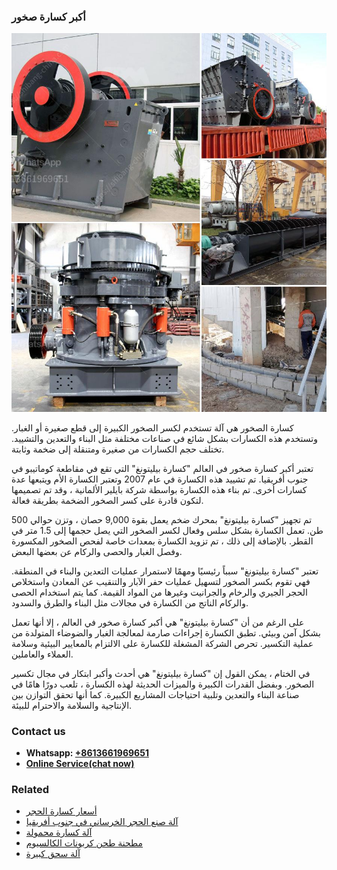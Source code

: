 <h3>أكبر كسارة صخور</h3><img src='1701746503.jpg' alt=''><p>كسارة الصخور هي آلة تستخدم لكسر الصخور الكبيرة إلى قطع صغيرة أو الغبار. وتستخدم هذه الكسارات بشكل شائع في صناعات مختلفة مثل البناء والتعدين والتشييد. تختلف حجم الكسارات من صغيرة ومتنقلة إلى ضخمة وثابتة.</p><p>تعتبر أكبر كسارة صخور في العالم "كسارة بيليتونغ" التي تقع في مقاطعة كوماتيبو في جنوب أفريقيا. تم تشييد هذه الكسارة في عام 2007 وتعتبر الكسارة الأم ويتبعها عدة كسارات أخرى. تم بناء هذه الكسارة بواسطة شركة بايلير الألمانية ، وقد تم تصميمها لتكون قادرة على كسر الصخور الضخمة بطريقة فعالة.</p><p>تم تجهيز "كسارة بيليتونغ" بمحرك ضخم يعمل بقوة 9,000 حصان ، وتزن حوالي 500 طن. تعمل الكسارة بشكل سلس وفعال لكسر الصخور التي يصل حجمها إلى 1.5 متر في القطر. بالإضافة إلى ذلك ، تم تزويد الكسارة بمعدات خاصة لفحص الصخور المكسورة وفصل الغبار والحصى والركام عن بعضها البعض.</p><p>تعتبر "كسارة بيليتونغ" سبباً رئيسيًا ومهمًا لاستمرار عمليات التعدين والبناء في المنطقة. فهي تقوم بكسر الصخور لتسهيل عمليات حفر الآبار والتنقيب عن المعادن واستخلاص الحجر الجيري والرخام والجرانيت وغيرها من المواد القيمة. كما يتم استخدام الحصى والركام الناتج من الكسارة في مجالات مثل البناء والطرق والسدود.</p><p>على الرغم من أن "كسارة بيليتونغ" هي أكبر كسارة صخور في العالم ، إلا أنها تعمل بشكل آمن وبيئي. تطبق الكسارة إجراءات صارمة لمعالجة الغبار والضوضاء المتولدة من عملية التكسير. تحرص الشركة المشغلة للكسارة على الالتزام بالمعايير البيئية وسلامة العملاء والعاملين.</p><p>في الختام ، يمكن القول إن "كسارة بيليتونغ" هي أحدث وأكبر ابتكار في مجال تكسير الصخور. وبفضل القدرات الكبيرة والميزات الحديثة لهذه الكسارة ، تلعب دورًا هامًا في صناعة البناء والتعدين وتلبية احتياجات المشاريع الكبيرة. كما أنها تحقق التوازن بين الإنتاجية والسلامة والاحترام للبيئة.</p><h3>Contact us</h3><ul><li><strong>Whatsapp:&nbsp;<a href="https://wa.me/8613661969651">+8613661969651</a></strong></li><li><a href="https://swt.shibang-china.com/?git&amp;zhl&amp;أكبر كسارة صخور"><strong>Online Service(chat now)</strong></a></li></ul><h3>Related</h3><ul><li><a href='أسعار كسارة الحجر.md'>أسعار كسارة الحجر</a></li><li><a href='آلة صنع الحجر الخرساني في جنوب أفريقيا.md'>آلة صنع الحجر الخرساني في جنوب أفريقيا</a></li><li><a href='آلة كسارة محمولة.md'>آلة كسارة محمولة</a></li><li><a href='مطحنة طحن كربونات الكالسيوم.md'>مطحنة طحن كربونات الكالسيوم</a></li><li><a href='آلة سحق كبيرة.md'>آلة سحق كبيرة</a></li></ul>